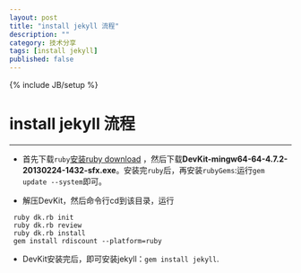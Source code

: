 ```yaml
---
layout: post
title: "install jekyll 流程"
description: ""
category: 技术分享
tags: [install jekyll]
published: false
---
```

{% include JB/setup %}
# install jekyll 流程
---


* 首先下载`ruby`[安装ruby download](http://rubyinstaller.org/downloads/) ，然后下载**DevKit-mingw64-64-4.7.2-20130224-1432-sfx.exe**。安装完`ruby`后，再安装`rubyGems`:运行`gem update --system`即可。

* 解压DevKit，然后命令行cd到该目录，运行

<!--break-->

```
 ruby dk.rb init
 ruby dk.rb review 
 ruby dk.rb install
 gem install rdiscount --platform=ruby
```

* DevKit安装完后，即可安装jekyll：`gem install jekyll`.

 


